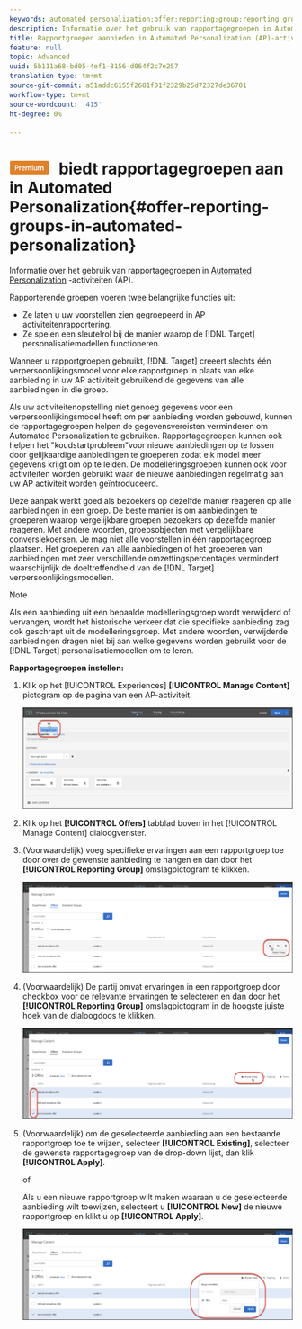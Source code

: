 ```yaml
---
keywords: automated personalization;offer;reporting;group;reporting group
description: Informatie over het gebruik van rapportagegroepen in Automated Personalization (AP)-activiteiten in Adobe Target.
title: Rapportgroepen aanbieden in Automated Personalization (AP)-activiteiten in Adobe Target
feature: null
topic: Advanced
uuid: 5b111a68-bd05-4ef1-8156-d064f2c7e257
translation-type: tm+mt
source-git-commit: a51addc6155f2681f01f2329b25d72327de36701
workflow-type: tm+mt
source-wordcount: '415'
ht-degree: 0%

---
```



# ![PREMIUM](/help/assets/premium.png) biedt rapportagegroepen aan in Automated Personalization{#offer-reporting-groups-in-automated-personalization}

Informatie over het gebruik van rapportagegroepen in [Automated Personalization](/help/c-activities/t-automated-personalization/automated-personalization.md) -activiteiten (AP).

Rapporterende groepen voeren twee belangrijke functies uit:

* Ze laten u uw voorstellen zien gegroepeerd in AP activiteitenrapportering.
* Ze spelen een sleutelrol bij de manier waarop de [!DNL Target] personalisatiemodellen functioneren.

Wanneer u rapportgroepen gebruikt, [!DNL Target] creeert slechts één verpersoonlijkingsmodel voor elke rapportgroep in plaats van elke aanbieding in uw AP activiteit gebruikend de gegevens van alle aanbiedingen in die groep.

Als uw activiteitenopstelling niet genoeg gegevens voor een verpersoonlijkingsmodel heeft om per aanbieding worden gebouwd, kunnen de rapportagegroepen helpen de gegevensvereisten verminderen om Automated Personalization te gebruiken. Rapportagegroepen kunnen ook helpen het &quot;koudstartprobleem&quot;voor nieuwe aanbiedingen op te lossen door gelijkaardige aanbiedingen te groeperen zodat elk model meer gegevens krijgt om op te leiden. De modelleringsgroepen kunnen ook voor activiteiten worden gebruikt waar de nieuwe aanbiedingen regelmatig aan uw AP activiteit worden geïntroduceerd.

Deze aanpak werkt goed als bezoekers op dezelfde manier reageren op alle aanbiedingen in een groep. De beste manier is om aanbiedingen te groeperen waarop vergelijkbare groepen bezoekers op dezelfde manier reageren. Met andere woorden, groepsobjecten met vergelijkbare conversiekoersen. Je mag niet alle voorstellen in één rapportagegroep plaatsen. Het groeperen van alle aanbiedingen of het groeperen van aanbiedingen met zeer verschillende omzettingspercentages vermindert waarschijnlijk de doeltreffendheid van de [!DNL Target] verpersoonlijkingsmodellen.

>[!NOTE]
>
>Als een aanbieding uit een bepaalde modelleringsgroep wordt verwijderd of vervangen, wordt het historische verkeer dat die specifieke aanbieding zag ook geschrapt uit de modelleringsgroep. Met andere woorden, verwijderde aanbiedingen dragen niet bij aan welke gegevens worden gebruikt voor de [!DNL Target] personalisatiemodellen om te leren.

**Rapportagegroepen instellen:**

1. Klik op het [!UICONTROL Experiences] **[!UICONTROL Manage Content]** pictogram op de pagina van een AP-activiteit.

   ![](assets/ap_manage_content.png)

1. Klik op het **[!UICONTROL Offers]** tabblad boven in het [!UICONTROL Manage Content] dialoogvenster.
1. (Voorwaardelijk) voeg specifieke ervaringen aan een rapportgroep toe door over de gewenste aanbieding te hangen en dan door het **[!UICONTROL Reporting Group]** omslagpictogram te klikken.

   ![](assets/ap_manage_content_2.png)

1. (Voorwaardelijk) De partij omvat ervaringen in een rapportgroep door checkbox voor de relevante ervaringen te selecteren en dan door het **[!UICONTROL Reporting Group]** omslagpictogram in de hoogste juiste hoek van de dialoogdoos te klikken.

   ![](assets/ap_manage_content_3.png)

1. (Voorwaardelijk) om de geselecteerde aanbieding aan een bestaande rapportgroep toe te wijzen, selecteer **[!UICONTROL Existing]**, selecteer de gewenste rapportagegroep van de drop-down lijst, dan klik **[!UICONTROL Apply]**.

   of

   Als u een nieuwe rapportgroep wilt maken waaraan u de geselecteerde aanbieding wilt toewijzen, selecteert u **[!UICONTROL New]** de nieuwe rapportgroep en klikt u op **[!UICONTROL Apply]**.

   ![](assets/ap_reporting_groups.png)

